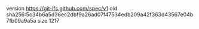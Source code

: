 version https://git-lfs.github.com/spec/v1
oid sha256:5c34b6a5d36ec2dbf9a26ad07f47534edb209a42f363d43567e04b7fb09a9a5a
size 1217
